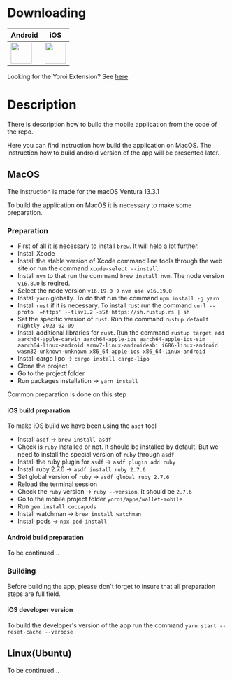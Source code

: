 # Downloading

| Android                                                                                                                                                          | iOS                                                                                                                                                                             |
| ---------------------------------------------------------------------------------------------------------------------------------------------------------------- | ------------------------------------------------------------------------------------------------------------------------------------------------------------------------------- |
| [<img src="https://pbs.twimg.com/profile_images/1164525925242986497/N5_DCXYQ_400x400.jpg" width="48">](https://play.google.com/store/apps/details?id=com.emurgo) | [<img src="https://pbs.twimg.com/profile_images/1283958620359516160/p7zz5dxZ_400x400.jpg" width="48">](https://apps.apple.com/us/app/emurgos-yoroi-cardano-wallet/id1447326389) |

Looking for the Yoroi Extension? See [here](https://github.com/Emurgo/yoroi-frontend)

# Description

There is description how to build the mobile application from the code of the repo.

Here you can find instruction how build the application on MacOS. The instruction how to build android version of the app will be presented later.

## MacOS

The instruction is made for the macOS Ventura 13.3.1

To build the application on MacOS it is necessary to make some preparation.

### Preparation

- First of all it is necessary to install [`brew`](https://brew.sh/). It will help a lot further.
- Install Xcode
- Install the stable version of Xcode command line tools through the web site or run the command `xcode-select --install`
- Install `nvm` to that run the command `brew install nvm`. The node version `v16.8.0` is reqired.
- Select the node version `v16.19.0` -> `nvm use v16.19.0`
- Install `yarn` globally. To do that run the command `npm install -g yarn`
- Install `rust` if it is necessary. To install rust run the command `curl --proto '=https' --tlsv1.2 -sSf https://sh.rustup.rs | sh`
- Set the specific version of `rust`. Run the command `rustup default nightly-2023-02-09`
- Install additional libraries for `rust`. Run the command `rustup target add aarch64-apple-darwin aarch64-apple-ios aarch64-apple-ios-sim aarch64-linux-android armv7-linux-androideabi i686-linux-android wasm32-unknown-unknown x86_64-apple-ios x86_64-linux-android`
- Install cargo lipo -> `cargo install cargo-lipo`
- Clone the project
- Go to the project folder
- Run packages installation -> `yarn install`

Common preparation is done on this step

#### iOS build preparation

To make iOS build we have been using the `asdf` tool

- Install `asdf` -> `brew install asdf`
- Check is `ruby` installed or not. It should be installed by default. But we need to install the special version of `ruby` through `asdf`
- Install the ruby plugin for `asdf` -> `asdf plugin add ruby`
- Install ruby 2.7.6 -> `asdf install ruby 2.7.6`
- Set global version of `ruby` -> `asdf global ruby 2.7.6`
- Reload the terminal session
- Check the `ruby` version -> `ruby --version`. It should be `2.7.6`
- Go to the mobile project folder `yoroi/apps/wallet-mobile`
- Run `gem install cocoapods`
- Install watchman -> `brew install watchman`
- Install pods -> `npx pod-install`

#### Android build preparation

To be continued...

### Building

Before building the app, please don't forget to insure that all preparation steps are full field.

#### iOS developer version

To build the developer's version of the app run the command `yarn start --reset-cache --verbose`

## Linux(Ubuntu)

To be continued...

